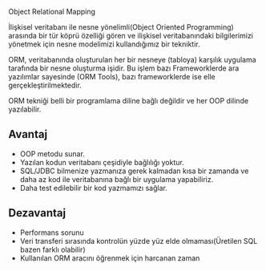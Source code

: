 Object Relational Mapping

İlişkisel veritabanı ile nesne yönelimli(Object Oriented Programming) arasında bir tür köprü özelliği gören ve ilişkisel veritabanındaki bilgilerimizi yönetmek için nesne modelimizi kullandığımız bir tekniktir.


ORM, veritabanında oluşturulan her bir nesneye (tabloya) karşılık uygulama tarafında bir nesne oluşturma işidir. Bu işlem bazı Frameworklerde ara yazılımlar sayesinde (ORM Tools), bazı frameworklerde ise elle gerçekleştirilmektedir.

ORM tekniği belli bir programlama diline bağlı değildir ve her OOP dilinde yazılabilir.

Avantaj
- 
- OOP metodu sunar.
- Yazılan kodun veritabanı çeşidiyle bağlılığı yoktur.
- SQL/JDBC bilmenize yazmanıza gerek kalmadan kısa bir zamanda ve daha az kod ile veritabanına bağlı bir uygulama yapabiliriz.
- Daha test edilebilir bir kod yazmamızı sağlar.

Dezavantaj
-
- Performans sorunu
- Veri transferi sırasında kontrolün yüzde yüz elde olmaması(Üretilen SQL bazen farklı olabilir)
- Kullanılan ORM aracını öğrenmek için harcanan zaman
<!--stackedit_data:
eyJoaXN0b3J5IjpbMjEzMTE2NjMwOCwxMjc2NjgzNTU2LC0xOD
AxNTk3MTQzXX0=
-->